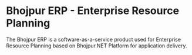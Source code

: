 # Bhojpur ERP - Enterprise Resource Planning
The Bhojpur ERP is a software-as-a-service product used for Enterprise Resource Planning  based on Bhojpur.NET Platform for application delivery.
